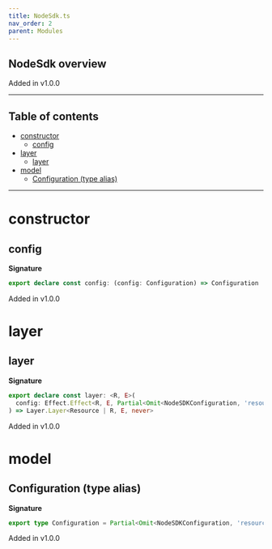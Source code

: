 ```yaml
---
title: NodeSdk.ts
nav_order: 2
parent: Modules
---
```


## NodeSdk overview

Added in v1.0.0

---

<h2 class="text-delta">Table of contents</h2>

- [constructor](#constructor)
  - [config](#config)
- [layer](#layer)
  - [layer](#layer-1)
- [model](#model)
  - [Configuration (type alias)](#configuration-type-alias)

---

# constructor

## config

**Signature**

```ts
export declare const config: (config: Configuration) => Configuration
```

Added in v1.0.0

# layer

## layer

**Signature**

```ts
export declare const layer: <R, E>(
  config: Effect.Effect<R, E, Partial<Omit<NodeSDKConfiguration, 'resource' | 'serviceName'>>>
) => Layer.Layer<Resource | R, E, never>
```

Added in v1.0.0

# model

## Configuration (type alias)

**Signature**

```ts
export type Configuration = Partial<Omit<NodeSDKConfiguration, 'resource' | 'serviceName'>>
```

Added in v1.0.0
